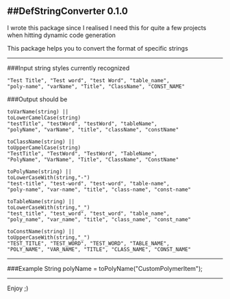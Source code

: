 ##DefStringConverter 0.1.0
---

I wrote this package since I realised 
I need this for quite a few projects when hitting dynamic code generation

This package helps you to convert the format of specific strings  

---

###Input string styles currently recognized


    "Test Title", "Test word", "test Word", "table_name", 
    "poly-name", "varName", "Title", "ClassName", "CONST_NAME"


###Output should be

    toVarName(string) ||
    toLowerCamelCase(string)
    "testTitle", "testWord", "testWord", "tableName", 
    "polyName", "varName", "title", "className", "constName"

    toClassName(string) ||
    toUpperCamelCase(string)
    "TestTitle", "TestWord", "TestWord", "TableName", 
    "PolyName", "VarName", "Title", "ClassName", "ConstName"

    toPolyName(string) || 
    toLowerCaseWith(string,"-")
    "test-title", "test-word", "test-word", "table-name", 
    "poly-name", "var-name", "title", "class-name", "const-name"

    toTableName(string) ||
    toLowerCaseWith(string,"_")
    "test_title", "test_word", "test_word", "table_name", 
    "poly_name", "var_name", "title", "class_name", "const_name"
 
    toConstName(string) ||
    toUpperCaseWith(string,"_")
    "TEST_TITLE", "TEST_WORD", "TEST_WORD", "TABLE_NAME", 
    "POLY_NAME", "VAR_NAME", "TITLE", "CLASS_NAME", "CONST_NAME"
 
---
###Example
      String polyName = toPolyName("CustomPolymerItem");

---
Enjoy ;)
